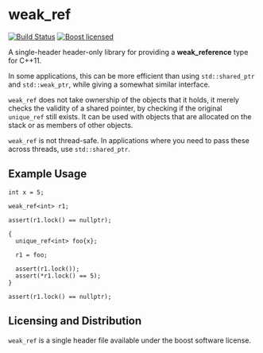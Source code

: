 # weak_ref

[![Build Status](https://travis-ci.org/cbeck88/weak_ref.svg?branch=master)](http://travis-ci.org/cbeck88/weak_ref)
[![Boost licensed](https://img.shields.io/badge/license-Boost-blue.svg)](./LICENSE)

A single-header header-only library for providing a **weak_reference** type for C++11.

In some applications, this can be more efficient than using `std::shared_ptr` and
`std::weak_ptr`, while giving a somewhat similar interface.

`weak_ref` does not take ownership of the objects that it holds, it merely checks
the validity of a shared pointer, by checking if the original `unique_ref` still exists.
It can be used with objects that are allocated on the stack or as members of other objects.

`weak_ref` is not thread-safe. In applications where you need to pass these across
threads, use `std::shared_ptr`.

## Example Usage

```
int x = 5;

weak_ref<int> r1;

assert(r1.lock() == nullptr);

{
  unique_ref<int> foo{x};

  r1 = foo;

  assert(r1.lock());
  assert(*r1.lock() == 5);
}

assert(r1.lock() == nullptr);
```

## Licensing and Distribution

`weak_ref` is a single header file available under the boost software license.
